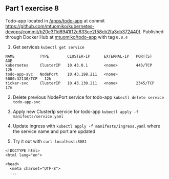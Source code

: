 ## Part 1 exercise 8

Todo-app located in [/apps/todo-app](https://github.com/mtuomiko/kubernetes-devops/tree/main/apps/todo-app) at commit https://github.com/mtuomiko/kubernetes-devops/commit/b20e3f1d8941f12c833ce2f58cb2fa3cb372440f. Published through Docker Hub at [mtuomiko/todo-app](https://hub.docker.com/r/mtuomiko/todo-app) with tag `0.0.4`

1. Get services `kubectl get service`

```
NAME           TYPE        CLUSTER-IP      EXTERNAL-IP   PORT(S)          AGE
kubernetes     ClusterIP   10.43.0.1       <none>        443/TCP          12h
todo-app-svc   NodePort    10.43.198.211   <none>        5000:32130/TCP   12h
ticker-svc     ClusterIP   10.43.130.211   <none>        2345/TCP         17m
```

2. Delete previous NodePort service for todo-app `kubectl delete service todo-app-svc`

3. Apply new ClusterIp service for todo-app `kubectl apply -f manifests/service.yaml`

4. Update ingress with `kubectl apply -f manifests/ingress.yaml` where the service name and port are updated

5. Try it out with `curl localhost:8081`

```
<!DOCTYPE html>
<html lang="en">

<head>
  <meta charset="UTF-8">
  ...
```
